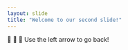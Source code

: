 ```yaml
---
layout: slide
title: "Welcome to our second slide!"
---
```

:unicorn: :palm_tree: :hibiscus:
Use the left arrow to go back!
